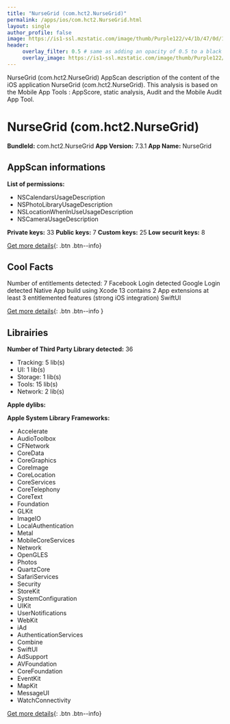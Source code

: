 ```yaml
---
title: "NurseGrid (com.hct2.NurseGrid)"
permalink: /apps/ios/com.hct2.NurseGrid.html
layout: single
author_profile: false
image: https://is1-ssl.mzstatic.com/image/thumb/Purple122/v4/1b/47/0d/1b470d1d-5b83-1485-4617-15309a052e4c/AppIcon-1x_U007emarketing-0-5-0-85-220.png/512x512bb.jpg
header: 
     overlay_filter: 0.5 # same as adding an opacity of 0.5 to a black background
     overlay_image: https://is1-ssl.mzstatic.com/image/thumb/Purple122/v4/1b/47/0d/1b470d1d-5b83-1485-4617-15309a052e4c/AppIcon-1x_U007emarketing-0-5-0-85-220.png/512x512bb.jpg
---
```

NurseGrid (com.hct2.NurseGrid) AppScan description of the content of the iOS application NurseGrid (com.hct2.NurseGrid). This analysis is based on the Mobile App Tools : AppScore, static analysis, Audit and the Mobile Audit App Tool.

# NurseGrid (com.hct2.NurseGrid)

**BundleId:** com.hct2.NurseGrid
**App Version:** 7.3.1
**App Name:** NurseGrid


## AppScan informations 

**List of permissions:** 
- NSCalendarsUsageDescription
- NSPhotoLibraryUsageDescription
- NSLocationWhenInUseUsageDescription
- NSCameraUsageDescription
  
  
**Private keys:** 33
**Public keys:** 7
**Custom keys:** 25
**Low securit keys:** 8
  
[Get more details](/pricing.html){: .btn .btn--info}

## Cool Facts

Number of entitlements detected: 7
Facebook Login detected
Google Login detected
Native App
build using Xcode 13
contains 2 App extensions
at least 3 entitlemented features (strong iOS integration)
SwiftUI
  
[Get more details](/pricing.html){: .btn .btn--info }

## Librairies 
**Number of Third Party Library detected:** 36
- Tracking: 5 lib(s)
- UI: 1 lib(s)
- Storage: 1 lib(s)
- Tools: 15 lib(s)
- Network: 2 lib(s)


**Apple dylibs:**


**Apple System Library Frameworks:**
- Accelerate
- AudioToolbox
- CFNetwork
- CoreData
- CoreGraphics
- CoreImage
- CoreLocation
- CoreServices
- CoreTelephony
- CoreText
- Foundation
- GLKit
- ImageIO
- LocalAuthentication
- Metal
- MobileCoreServices
- Network
- OpenGLES
- Photos
- QuartzCore
- SafariServices
- Security
- StoreKit
- SystemConfiguration
- UIKit
- UserNotifications
- WebKit
- iAd
- AuthenticationServices
- Combine
- SwiftUI
- AdSupport
- AVFoundation
- CoreFoundation
- EventKit
- MapKit
- MessageUI
- WatchConnectivity


  
[Get more details](/pricing.html){: .btn .btn--info}

